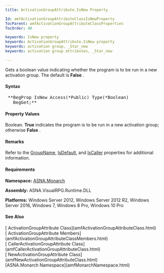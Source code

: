 ```yaml
---
title: ActivationGroupAttribute.IsNew Property

Id: amfActivationGroupAttributeClassIsNewProperty
TocParent: amfActivationGroupAttributeClassProperties
TocOrder: 40

keywords: IsNew property
keywords: ActivationGroupAttribute.IsNew property
keywords: activation group, _Star_new
keywords: activation group attributes, _Star_new

---
```


Gets a boolean value indicating whether the program is to be run in a new activation group. The default is **False** .
<!-- start -->

#### Syntax
<pre class="syntax"> **BegProp IsNew Access(*Public) Type(*Boolean)
   BegGet;**  </pre>

#### Property Values
Boolean. **True** indicates the program is to be run in a new activation group; otherwise **False** .

#### Remarks
Refer to the [ GroupName](amfActivationGroupAttributeClassGroupNameProperty.html), [ IsDefault](amfActivationGroupAttributeClassIsDefaultProperty.html), and [ IsCaller](amfActivationGroupAttributeClassIsCallerProperty.html) properties for additional information.
<!-- start -->

#### Requirements
**Namespace:** [ASNA.Monarch](amfMonarchNamespace.html)

**Assembly:** ASNA.VisualRPG.Runtime.DLL

**Platforms:** Windows Server 2012, Windows Server 2012 R2, Windows Server 2016, Windows 7, Windows 8 Pro, Windows 10 Pro
<!-- end -->

#### See Also
<dl><dt>        [
      ActivationGroupAttribute Class](amfActivationGroupAttributeClass.html)
        <br clear="none" />
        [
      ActivationGroupAttribute Members](amfActivationGroupAttributeClassMembers.html)
        <br clear="none" />
        [
      CallerActivationGroupAttribute Class](amfCallerActivationGroupAttributeClass.html)
        <br clear="none" />
        [
      NewActivationGroupAttribute Class](amfNewActivationGroupAttributeClass.html) 
      <br clear="none" />[ASNA.Monarch
      Namespace](amfMonarchNamespace.html)</dt></dl>

